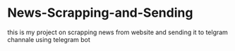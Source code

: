 # News-Scrapping-and-Sending
this is my project on scrapping news from website and sending it to telgram channale using telegram bot
